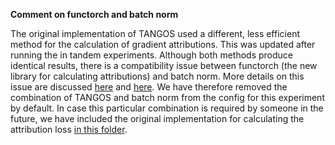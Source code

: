 **Comment on functorch and batch norm**

The original implementation of TANGOS used a different, less efficient method for the calculation of gradient attributions. This was updated after running the in tandem experiments. Although both methods produce identical results, there is a compatibility issue between functorch (the new library for calculating attributions) and batch norm. More details on this issue are discussed [here](https://pytorch.org/functorch/stable/batch_norm.html) and [here](https://github.com/pytorch/functorch/issues/384). We have therefore removed the combination of TANGOS and batch norm from the config for this experiment by default. In case this particular combination is required by someone in the future, we have included the original implementation for calculating the attribution loss [in this folder](https://github.com/alanjeffares/TANGOS/blob/main/src/legacy/legacy.py).

